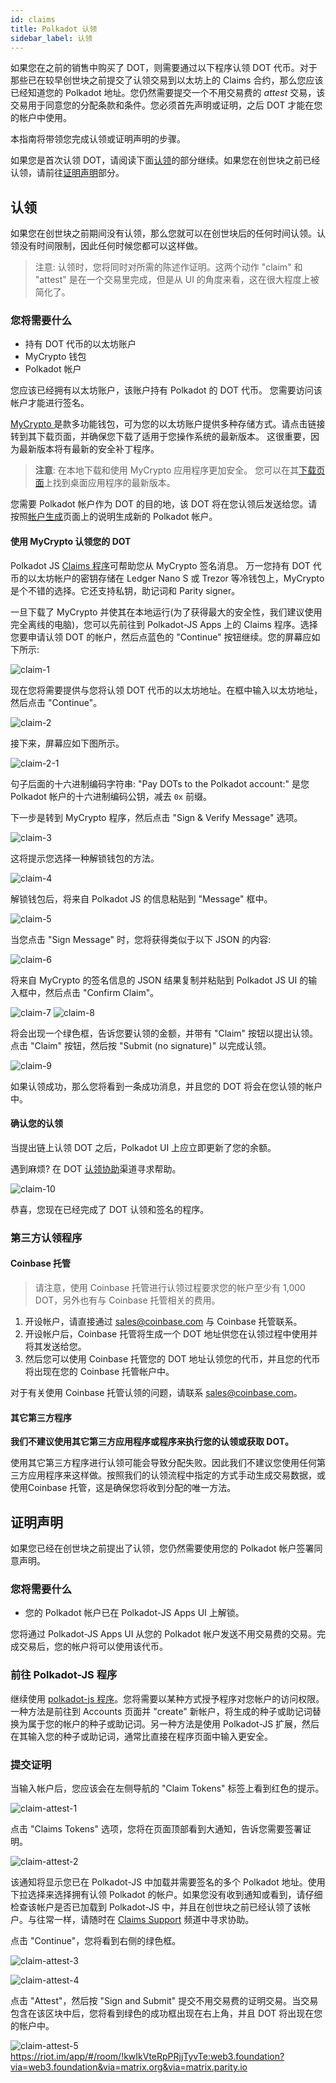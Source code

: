 ```yaml
---
id: claims
title: Polkadot 认领
sidebar_label: 认领
---
```


如果您在之前的销售中购买了 DOT，则需要通过以下程序认领 DOT 代币。对于那些已在较早创世块之前提交了认领交易到以太坊上的 Claims 合约，那么您应该已经知道您的 Polkadot 地址。您仍然需要提交一个不用交易费的 _attest_ 交易，该交易用于同意您的分配条款和条件。您必须首先声明或证明，之后 DOT 才能在您的帐户中使用。

本指南将带领您完成认领或证明声明的步骤。

如果您是首次认领 DOT，请阅读下面[认领](#making-a-claim)的部分继续。如果您在创世块之前已经认领，请前往[证明声明](#attesting-to-a-statement)部分。

## 认领

如果您在创世块之前期间没有认领，那么您就可以在创世块后的任何时间认领。认领没有时间限制，因此任何时候您都可以这样做。

> 注意: 认领时，您将同时对所需的陈述作证明。这两个动作 "claim" 和 "attest" 是在一个交易里完成，但是从 UI 的角度来看，这在很大程度上被简化了。

### 您将需要什么

- 持有 DOT 代币的以太坊账户
- MyCrypto 钱包
- Polkadot 帐户

您应该已经拥有以太坊账户，该账户持有 Polkadot 的 DOT 代币。 您需要访问该帐户才能进行签名。

[ MyCrypto ][] 是款多功能钱包，可为您的以太坊账户提供多种存储方式。请点击链接转到其下载页面，并确保您下载了适用于您操作系统的最新版本。 这很重要，因为最新版本将有最新的安全补丁程序。

> **注意**: 在本地下载和使用 MyCrypto 应用程序更加安全。 您可以在其[下载页面][mycrypto]上找到桌面应用程序的最新版本。

您需要 Polkadot 帐户作为 DOT 的目的地，该 DOT 将在您认领后发送给您。请按照[帐户生成][]页面上的说明生成新的 Polkadot 帐户。

#### 使用 MyCrypto 认领您的 DOT

Polkadot JS [Claims 程序][]可帮助您从 MyCrypto 签名消息。 万一您持有 DOT 代币的以太坊帐户的密钥存储在 Ledger Nano S 或 Trezor 等冷钱包上，MyCrypto 是个不错的选择。它还支持私钥，助记词和 Parity signer。

一旦下载了 MyCrypto 并使其在本地运行(为了获得最大的安全性，我们建议使用完全离线的电脑)，您可以先前往到 Polkadot-JS Apps 上的 Claims 程序。选择您要申请认领 DOT 的帐户，然后点蓝色的 "Continue" 按钮继续。您的屏幕应如下所示:

![claim-1](assets/new-claims/claim-1.png)

现在您将需要提供与您将认领 DOT 代币的以太坊地址。在框中输入以太坊地址，然后点击 "Continue"。

![claim-2](assets/new-claims/claim-2.png)

接下来，屏幕应如下图所示。

![claim-2-1](assets/new-claims/claim-2-1.png)

句子后面的十六进制编码字符串: "Pay DOTs to the Polkadot account:" 是您 Polkadot 帐户的十六进制编码公钥，减去 `0x` 前缀。

下一步是转到 MyCrypto 程序，然后点击 "Sign & Verify Message" 选项。

![claim-3](assets/new-claims/claim-3.png)

这将提示您选择一种解锁钱包的方法。

![claim-4](assets/new-claims/claim-4.png)

解锁钱包后，将来自 Polkadot JS 的信息粘贴到 "Message" 框中。

![claim-5](assets/new-claims/claim-5.png)

当您点击 "Sign Message" 时，您将获得类似于以下 JSON 的内容:

![claim-6](assets/new-claims/claim-6.png)

将来自 MyCrypto 的签名信息的 JSON 结果复制并粘贴到 Polkadot JS UI 的输入框中，然后点击 "Confirm Claim"。

![claim-7](assets/new-claims/claim-7.png) ![claim-8](assets/new-claims/claim-8.png)

将会出现一个绿色框，告诉您要认领的金额，并带有 "Claim" 按钮以提出认领。 点击 "Claim" 按钮，然后按 "Submit (no signature)" 以完成认领。

![claim-9](assets/new-claims/claim-9.png)

如果认领成功，那么您将看到一条成功消息，并且您的 DOT 将会在您认领的帐户中。

#### 确认您的认领

当提出链上认领 DOT 之后，Polkadot UI 上应立即更新了您的余额。

遇到麻烦? 在 DOT [认领协助]()渠道寻求帮助。

![claim-10](assets/new-claims/claim-10.png)

恭喜，您现在已经完成了 DOT 认领和签名的程序。

### 第三方认领程序

#### Coinbase 托管

> 请注意，使用 Coinbase 托管进行认领过程要求您的帐户至少有 1,000 DOT，另外也有与 Coinbase 托管相关的费用。

1. 开设帐户，请直接通过 sales@coinbase.com 与 Coinbase 托管联系。
1. 开设帐户后，Coinbase 托管将生成一个 DOT 地址供您在认领过程中使用并将其发送给您。
1. 然后您可以使用 Coinbase 托管您的 DOT 地址认领您的代币，并且您的代币将出现在您的 Coinbase 托管帐户中。

对于有关使用 Coinbase 托管认领的问题，请联系 sales@coinbase.com。

#### 其它第三方程序

**我们不建议使用其它第三方应用程序或程序来执行您的认领或获取 DOT。**

使用其它第三方程序进行认领可能会导致分配失败。因此我们不建议您使用任何第三方应用程序来这样做。按照我们的认领流程中指定的方式手动生成交易数据，或使用Coinbase 托管，这是确保您将收到分配的唯一方法。

## 证明声明

如果您已经在创世块之前提出了认领，您仍然需要使用您的 Polkadot 帐户签署同意声明。

### 您将需要什么

- 您的 Polkadot 帐户已在 Polkadot-JS Apps UI 上解锁。

您将通过 Polkadot-JS Apps UI 从您的 Polkadot 帐户发送不用交易费的交易。完成交易后，您的帐户将可以使用该代币。

### 前往 Polkadot-JS 程序

继续使用 [polkadot-js 程序][claims app]。您将需要以某种方式授予程序对您帐户的访问权限。一种方法是前往到 Accounts 页面并 "create" 新帐户，将生成的种子或助记词替换为属于您的帐户的种子或助记词。另一种方法是使用 Polkadot-JS 扩展，然后在其输入您的种子或助记词，通常比直接在程序页面中输入更安全。

### 提交证明

当输入帐户后，您应该会在左侧导航的 "Claim Tokens" 标签上看到红色的提示。

![claim-attest-1](assets/new-claims/new-attest-1.png)

点击 "Claims Tokens" 选项，您将在页面顶部看到大通知，告诉您需要签署证明。

![claim-attest-2](assets/new-claims/new-attest-2.png)

该通知将显示您已在 Polkadot-JS 中加载并需要签名的多个 Polkadot 地址。使用下拉选择来选择拥有认领 Polkadot 的帐户。如果您没有收到通知或看到，请仔细检查该帐户是否已加载到 Polkadot-JS 中，并且在创世块之前已经认领了该帐户。与往常一样，请随时在 [Claims Support]() 频道中寻求协助。

点击 "Continue"，您将看到右侧的绿色框。

![claim-attest-3](assets/new-claims/new-attest-3.png)

![claim-attest-4](assets/new-claims/new-attest-4.png)

点击 "Attest"，然后按 "Sign and Submit" 提交不用交易费的证明交易。当交易包含在该区块中后，您将看到绿色的成功框出现在右上角，并且 DOT 将出现在您的帐户中。

![claim-attest-5](assets/new-claims/new-attest-5.png)
  https://riot.im/app/#/room/!kwIkVteRpPRjjTyvTe:web3.foundation?via=web3.foundation&via=matrix.org&via=matrix.parity.io

[ MyCrypto ]: https://download.mycrypto.com/

[mycrypto]: https://download.mycrypto.com/
[帐户生成]: learn-account-generation
[Claims 程序]: https://polkadot.js.org/apps/#/claims
[claims app]: https://polkadot.js.org/apps/#/claims
